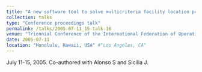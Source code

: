```yaml
---
title: "A new software tool to solve multicriteria facility location problems on networks" #"Conference Proceeding talk 3 on Relevant Topic in Your Field"
collection: talks
type: "Conference proceedings talk"
permalink: /talks/2005-07-11_15-talk-16
venue: "Triennial Conference of the International Federation of Operational Research Societies (IFORS)" #"Testing Institute of America 2014 Annual Conference"
date: 2005-07-11
location: "Honolulu, Hawaii, USA" #"Los Angeles, CA"
---
```

July 11-15, 2005. Co-authored with Alonso S and Sicilia J.